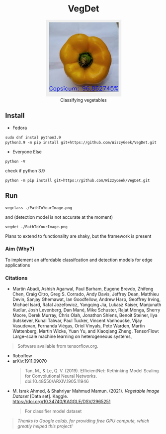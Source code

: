 <div align="center">
    <h1>VegDet</h1>
</div>

<div align="center">
    <img src="./classifier_eg.png">
</div>

<div align="center">
    Classifying vegetables
</div>

## Install
 - Fedora
```
sudo dnf instal python3.9
python3.9 -m pip install git+https://github.com/WizzyGeek/VegDet.git
```

- Everyone Else
```
python -V
```
check if python 3.9
```
python -m pip install git+https://github.com/WizzyGeek/VegDet.git
```

## Run

```
vegclass ./PathToYourImage.png
```

and (detection model is not accurate at the moment)
```
vegdet ./PathToYourImage.png
```

Plans to extend to functionality are shaky, but the framework is present

### Aim (Why?)
To implement an affordable classifcation and detection models for edge applications

### Citations

 - Martín Abadi, Ashish Agarwal, Paul Barham, Eugene Brevdo,
Zhifeng Chen, Craig Citro, Greg S. Corrado, Andy Davis,
Jeffrey Dean, Matthieu Devin, Sanjay Ghemawat, Ian Goodfellow,
Andrew Harp, Geoffrey Irving, Michael Isard, Rafal Jozefowicz, Yangqing Jia,
Lukasz Kaiser, Manjunath Kudlur, Josh Levenberg, Dan Mané, Mike Schuster,
Rajat Monga, Sherry Moore, Derek Murray, Chris Olah, Jonathon Shlens,
Benoit Steiner, Ilya Sutskever, Kunal Talwar, Paul Tucker,
Vincent Vanhoucke, Vijay Vasudevan, Fernanda Viégas,
Oriol Vinyals, Pete Warden, Martin Wattenberg, Martin Wicke,
Yuan Yu, and Xiaoqiang Zheng.
TensorFlow: Large-scale machine learning on heterogeneous systems,
> Software available from tensorflow.org.
 - Roboflow
 - arXiv:1911.09070
   > Tan, M., & Le, Q. V. (2019). EfficientNet: Rethinking Model Scaling for Convolutional Neural Networks. doi:10.48550/ARXIV.1905.11946
 - M. Israk Ahmed, &amp; Shahriyar Mahmud Mamun. (2021). <i>Vegetable Image Dataset</i> [Data set]. Kaggle. https://doi.org/10.34740/KAGGLE/DSV/2965251
   > For classifier model dataset

> *Thanks to Google colab, for providing free GPU compute, which greatly helped this project!*

